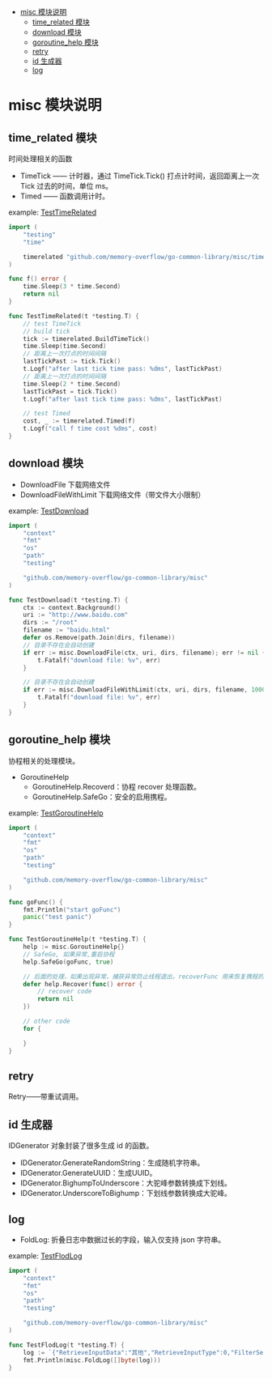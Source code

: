 - [misc 模块说明](#misc-模块说明)
  - [time\_related 模块](#time_related-模块)
  - [download 模块](#download-模块)
  - [goroutine\_help 模块](#goroutine_help-模块)
  - [retry](#retry)
  - [id 生成器](#id-生成器)
  - [log](#log)

# misc 模块说明

## time_related 模块
时间处理相关的函数
- TimeTick —— 计时器，通过 TimeTick.Tick() 打点计时间，返回距离上一次 Tick 过去的时间，单位 ms。
- Timed —— 函数调用计时。

example: [TestTimeRelated](https://github.com/memory-overflow/go-common-library/blob/main/misc/time_related/time_test.go#L15)
```go
import (
	"testing"
	"time"

	timerelated "github.com/memory-overflow/go-common-library/misc/time_related"
)

func f() error {
	time.Sleep(3 * time.Second)
	return nil
}

func TestTimeRelated(t *testing.T) {
	// test TimeTick
	// build tick
	tick := timerelated.BuildTimeTick()
	time.Sleep(time.Second)
	// 距离上一次打点的时间间隔
	lastTickPast := tick.Tick()
	t.Logf("after last tick time pass: %dms", lastTickPast)
	// 距离上一次打点的时间间隔
	time.Sleep(2 * time.Second)
	lastTickPast = tick.Tick()
	t.Logf("after last tick time pass: %dms", lastTickPast)

	// test Timed
	cost, _ := timerelated.Timed(f)
	t.Logf("call f time cost %dms", cost)
}

```

## download 模块
- DownloadFile 下载网络文件
- DownloadFileWithLimit 下载网络文件（带文件大小限制）

example: [TestDownload](https://github.com/memory-overflow/go-common-library/blob/main/misc/misc_test.go#L13)
```go
import (
	"context"
	"fmt"
	"os"
	"path"
	"testing"

	"github.com/memory-overflow/go-common-library/misc"
)

func TestDownload(t *testing.T) {
	ctx := context.Background()
	uri := "http://www.baidu.com"
	dirs := "/root"
	filename := "baidu.html"
	defer os.Remove(path.Join(dirs, filename))
	// 目录不存在会自动创建
	if err := misc.DownloadFile(ctx, uri, dirs, filename); err != nil {
		t.Fatalf("download file: %v", err)
	}

	// 目录不存在会自动创建
	if err := misc.DownloadFileWithLimit(ctx, uri, dirs, filename, 1000); err != nil {
		t.Fatalf("download file: %v", err)
	}
}
```


## goroutine_help 模块
协程相关的处理模块。
- GoroutineHelp
    - GoroutineHelp.Recoverd：协程 recover 处理函数。
    - GoroutineHelp.SafeGo：安全的启用携程。
  
example: [TestGoroutineHelp](https://github.com/memory-overflow/go-common-library/blob/main/misc/misc_test.go#L35)
```go
import (
	"context"
	"fmt"
	"os"
	"path"
	"testing"

	"github.com/memory-overflow/go-common-library/misc"
)

func goFunc() {
	fmt.Println("start goFunc")
	panic("test panic")
}

func TestGoroutineHelp(t *testing.T) {
	help := misc.GoroutineHelp{}
	// SafeGo, 如果异常,重启协程
	help.SafeGo(goFunc, true)

	// 后面的处理，如果出现异常，捕获异常防止线程退出，recoverFunc 用来恢复携程的处理。
	defer help.Recover(func() error {
		// recover code
		return nil
	})

	// other code
	for {

	}
}
```
## retry
Retry——带重试调用。


## id 生成器
IDGenerator 对象封装了很多生成 id 的函数。
- IDGenerator.GenerateRandomString：生成随机字符串。
- IDGenerator.GenerateUUID：生成UUID。
- IDGenerator.BighumpToUnderscore：大驼峰参数转换成下划线。
- IDGenerator.UnderscoreToBighump：下划线参数转换成大驼峰。

## log
- FoldLog: 折叠日志中数据过长的字段，输入仅支持 json 字符串。

example: [TestFlodLog](https://github.com/memory-overflow/go-common-library/blob/main/misc/misc_test.go#L52)
```go
import (
	"context"
	"fmt"
	"os"
	"path"
	"testing"

	"github.com/memory-overflow/go-common-library/misc"
)

func TestFlodLog(t *testing.T) {
	log := `{"RetrieveInputData":"其他","RetrieveInputType":0,"FilterSet":[],"PageNumber":1,"PageSize":6,"TIBusinessID":1,"TIProjectID":1}`
	fmt.Println(misc.FoldLog([]byte(log)))
}
```